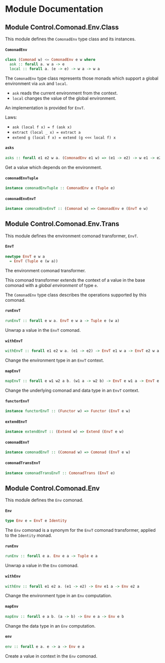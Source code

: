 # Module Documentation

## Module Control.Comonad.Env.Class


This module defines the `ComonadEnv` type class and its instances.

#### `ComonadEnv`

``` purescript
class (Comonad w) <= ComonadEnv e w where
  ask :: forall a. w a -> e
  local :: forall a. (e -> e) -> w a -> w a
```

The `ComonadEnv` type class represents those monads which support a global environment via
`ask` and `local`.

- `ask` reads the current environment from the context.
- `local` changes the value of the global environment.

An implementation is provided for `EnvT`.

Laws:

- `ask (local f x) = f (ask x)`
- `extract (local _ x) = extract a`
- `extend g (local f x) = extend (g <<< local f) x` 

#### `asks`

``` purescript
asks :: forall e1 e2 w a. (ComonadEnv e1 w) => (e1 -> e2) -> w e1 -> e2
```

Get a value which depends on the environment.

#### `comonadEnvTuple`

``` purescript
instance comonadEnvTuple :: ComonadEnv e (Tuple e)
```


#### `comonadEnvEnvT`

``` purescript
instance comonadEnvEnvT :: (Comonad w) => ComonadEnv e (EnvT e w)
```



## Module Control.Comonad.Env.Trans


This module defines the environment comonad transformer, `EnvT`.

#### `EnvT`

``` purescript
newtype EnvT e w a
  = EnvT (Tuple e (w a))
```

The environment comonad transformer.

This comonad transformer extends the context of a value in the base comonad with a _global environment_ of
type `e`.

The `ComonadEnv` type class describes the operations supported by this comonad.

#### `runEnvT`

``` purescript
runEnvT :: forall e w a. EnvT e w a -> Tuple e (w a)
```

Unwrap a value in the `EnvT` comonad.

#### `withEnvT`

``` purescript
withEnvT :: forall e1 e2 w a. (e1 -> e2) -> EnvT e1 w a -> EnvT e2 w a
```

Change the environment type in an `EnvT` context.

#### `mapEnvT`

``` purescript
mapEnvT :: forall e w1 w2 a b. (w1 a -> w2 b) -> EnvT e w1 a -> EnvT e w2 b
```

Change the underlying comonad and data type in an `EnvT` context.

#### `functorEnvT`

``` purescript
instance functorEnvT :: (Functor w) => Functor (EnvT e w)
```


#### `extendEnvT`

``` purescript
instance extendEnvT :: (Extend w) => Extend (EnvT e w)
```


#### `comonadEnvT`

``` purescript
instance comonadEnvT :: (Comonad w) => Comonad (EnvT e w)
```


#### `comonadTransEnvT`

``` purescript
instance comonadTransEnvT :: ComonadTrans (EnvT e)
```



## Module Control.Comonad.Env


This module defines the `Env` comonad.

#### `Env`

``` purescript
type Env e = EnvT e Identity
```

The `Env` comonad is a synonym for the `EnvT` comonad transformer, applied
to the `Identity` monad.

#### `runEnv`

``` purescript
runEnv :: forall e a. Env e a -> Tuple e a
```

Unwrap a value in the `Env` comonad.

#### `withEnv`

``` purescript
withEnv :: forall e1 e2 a. (e1 -> e2) -> Env e1 a -> Env e2 a
```

Change the environment type in an `Env` computation.

#### `mapEnv`

``` purescript
mapEnv :: forall e a b. (a -> b) -> Env e a -> Env e b
```

Change the data type in an `Env` computation.

#### `env`

``` purescript
env :: forall e a. e -> a -> Env e a
```

Create a value in context in the `Env` comonad.